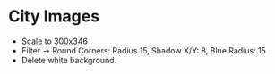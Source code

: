 # City Images

- Scale to 300x346
- Filter -> Round Corners: Radius 15, Shadow X/Y: 8, Blue Radius: 15
- Delete white background.
